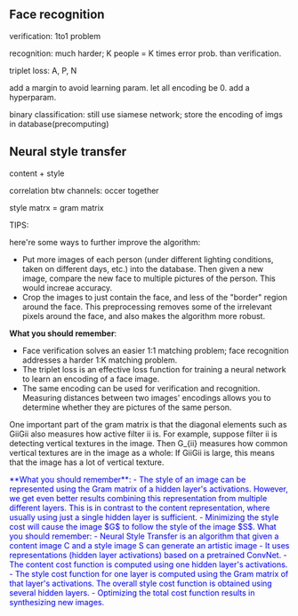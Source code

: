 ## Face recognition

verification: 1to1 problem

recognition: much harder; K people = K times error prob. than verification.

triplet loss: A, P, N

add a margin to avoid learning param. let all encoding be 0. add a hyperparam. 

binary classification: still use siamese network; store the encoding of imgs in database(precomputing)


## Neural style transfer

content + style


correlation btw channels: occer together

style matrx = gram matrix




TIPS:

here're some ways to further improve the algorithm:
- Put more images of each person (under different lighting conditions, taken on different days, etc.) into the database. Then given a new image, compare the new face to multiple pictures of the person. This would increae accuracy.
- Crop the images to just contain the face, and less of the "border" region around the face. This preprocessing removes some of the irrelevant pixels around the face, and also makes the algorithm more robust.


**What you should remember**:
- Face verification solves an easier 1:1 matching problem; face recognition addresses a harder 1:K matching problem. 
- The triplet loss is an effective loss function for training a neural network to learn an encoding of a face image.
- The same encoding can be used for verification and recognition. Measuring distances between two images' encodings allows you to determine whether they are pictures of the same person. 




One important part of the gram matrix is that the diagonal elements such as  GiiGii  also measures how active filter  ii  is. For example, suppose filter  ii  is detecting vertical textures in the image. Then  G_{ii}  measures how common vertical textures are in the image as a whole: If  GiiGii  is large, this means that the image has a lot of vertical texture.

<font color='blue'>
**What you should remember**:
- The style of an image can be represented using the Gram matrix of a hidden layer's activations. However, we get even better results combining this representation from multiple different layers. This is in contrast to the content representation, where usually using just a single hidden layer is sufficient.
- Minimizing the style cost will cause the image $G$ to follow the style of the image $S$. 
</font color='blue'>




<font color='blue'>
What you should remember:
- Neural Style Transfer is an algorithm that given a content image C and a style image S can generate an artistic image
- It uses representations (hidden layer activations) based on a pretrained ConvNet. 
- The content cost function is computed using one hidden layer's activations.
- The style cost function for one layer is computed using the Gram matrix of that layer's activations. The overall style cost function is obtained using several hidden layers.
- Optimizing the total cost function results in synthesizing new images. 
